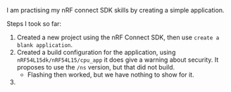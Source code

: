 I am practising my nRF connect SDK skills by creating a simple application.

Steps I took so far:
1. Created a new project using the nRF Connect SDK, then use `create a blank application`.
1. Created a build configuration for the application, using `nRF54L15dk/nRF54L15/cpu_app` it does give a warning about security. It proposes to use the `/ns` version, but that did not build. 
    - Flashing then worked, but we have nothing to show for it.
1.  